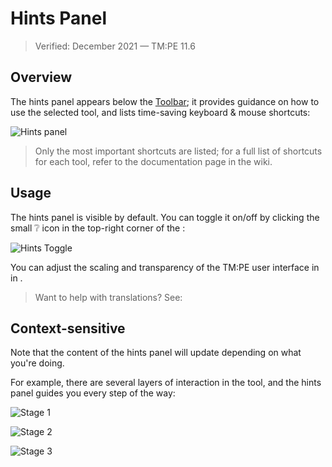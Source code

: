 # Hints Panel

> Verified: December 2021 — TM:PE 11.6

## Overview

The hints panel appears below the [Toolbar](Toolbar.md); it provides guidance on how to use the selected tool, and lists
time-saving keyboard & mouse shortcuts:

![Hints panel](picHintsPanel.png)

> Only the most important shortcuts are listed; for a full list of shortcuts for each tool, refer to the documentation
> page in the wiki.

## Usage

The hints panel is visible by default. You can toggle it on/off by clicking the small ❔ icon in the top-right corner of
the [](Toolbar.md):

![Hints Toggle](picHintsPanel_toggle.png)

You can adjust the scaling and transparency of the TM:PE user interface in [](General.md) in [](Settings.md).

> Want to help with translations? See: [](Localisation.md)

## Context-sensitive

Note that the content of the hints panel will update depending on what you're doing.

For example, there are several layers of interaction in the [](Lane-Connectors.md) tool, and the hints panel guides you
every step of the way:

![Stage 1](picHintsPanel_stage1.png)

![Stage 2](picHintsPanel_stage2.png)

![Stage 3](picHintsPanel_stage3.png)

